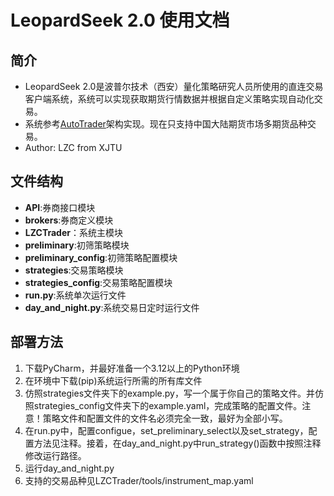 # LeopardSeek 2.0 使用文档

## 简介
- LeopardSeek 2.0是波普尔技术（西安）量化策略研究人员所使用的直连交易客户端系统，系统可以实现获取期货行情数据并根据自定义策略实现自动化交易。
- 系统参考[AutoTrader](https://github.com/kieran-mackle/AutoTrader)架构实现。现在只支持中国大陆期货市场多期货品种交易。
- Author: LZC from XJTU

## 文件结构
- **API**:券商接口模块
- **brokers**:券商定义模块
- **LZCTrader**：系统主模块
- **preliminary**:初筛策略模块
- **preliminary_config**:初筛策略配置模块
- **strategies**:交易策略模块
- **strategies_config**:交易策略配置模块
- **run.py**:系统单次运行文件
- **day_and_night.py**:系统交易日定时运行文件

## 部署方法
1. 下载PyCharm，并最好准备一个3.12以上的Python环境
2. 在环境中下载(pip)系统运行所需的所有库文件
3. 仿照strategies文件夹下的example.py，写一个属于你自己的策略文件。并仿照strategies_config文件夹下的example.yaml，完成策略的配置文件。注意！策略文件和配置文件的文件名必须完全一致，最好为全部小写。
4. 在run.py中，配置configue，set_preliminary_select以及set_strategy，配置方法见注释。接着，在day_and_night.py中run_strategy()函数中按照注释修改运行路径。 
5. 运行day_and_night.py
6. 支持的交易品种见LZCTrader/tools/instrument_map.yaml


